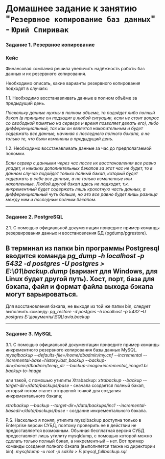 # Домашнее задание к занятию "`Резервное копирование баз данных`" - `Юрий Спиривак`


### Задание 1. Резервное копирование

### Кейс
Финансовая компания решила увеличить надёжность работы баз данных и их резервного копирования. 

Необходимо описать, какие варианты резервного копирования подходят в случаях: 

1.1. Необходимо восстанавливать данные в полном объёме за предыдущий день.

*Поскольку данные нужны в полном объеме, то подойдет либо полный бэкап (в принципе он подходит в любой ситуации, если не стоит вопрос со свободной памятью на сервере и время позволяет делать его), либо дифференциальный, так как он является накопительным и будет содержать все данные, начиная с последнего полного бэкапа, а не только те, что были изменены в предыдущий день.*

1.2. Необходимо восстанавливать данные за час до предполагаемой поломки.

*Если сервер с данными через час после их восстановления все равно упадет, и никаких дополнительных бэкапов за этот час не будет, то в данном случае подойдет только полный бэкап, который будет содержать в себе все данные, а не только измененные или накопленные. Любой другой бэкап здесь не подходит, т.к. инкрементный будет содержать лишь крохотную часть данных, а дифференциальный чуть больше, но это все равно будет лишь разница между ним и последним полным бэкапом.*



---

### Задание 2. PostgreSQL

2.1. С помощью официальной документации приведите пример команды резервирования данных и восстановления БД (pgdump/pgrestore).

В терминал из папки bin программы Postgresql вводится команда *pg_dump -h localhost -p 5432 -d postgres -U postgres > E:\01\backup.dump* (вариант для Windows, для Linux будет другой путь).
Хост, порт, база для бэкапа, файл и формат файла выхода бэкапа могут варьироваться.
--
Для восстановления бэкапа, не выходя из той же папки bin, следует выполнить команду:
*pg_restore -d postgres –h localhost –p 5432 –U postgres E:\документы\SQL\avia.backup*


---

### Задание 3. MySQL

3.1. С помощью официальной документации приведите пример команды инкрементного резервного копирования базы данных MySQL. 
*mysqlbackup --defaults-file=/home/dbadmin/my.cnf --incremental --incremental-base=history:last_backup --backup-dir=/home/dbadmin/temp_dir --backup-image=incremental_image1.bi backup-to-image*

или такой, с помошью утилиты Xtrabackup:
*xtrabackup --backup --target-dir=/data/backups/base* - сначала создается полный бэкап, который потом станет отправной точкой для создания инкрементального бэкапа;

*xtrabackup --backup --target-dir=/data/backups/inc1 --incremental-basedir=/data/backups/base* - создание инкрементального бэкапа.


P.S. Насколько я понял, утилита mysqlbackup доступна только в Enterprise версии СУБД, поэтому проверить ее в действии не предоставляется возможным. Обычная бесплатная версия СУБД предоставляет лишь утилиту mysqldump, с помощью которой можно сделать только полный бэкап, а инкрементный – нет. Вот пример команды создания полного бэкапа (выполняется также из директории  bin):
*mysqldump -u root -p sakila > E:\mysql_fullbackup.sql*
